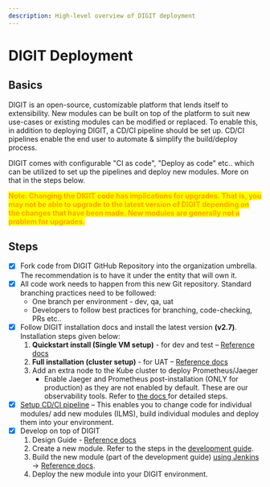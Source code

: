 ```yaml
---
description: High-level overview of DIGIT deployment
---
```


# DIGIT Deployment

## Basics

DIGIT is an open-source, customizable platform that lends itself to extensibility. New modules can be built on top of the platform to suit new use-cases or existing modules can be modified or replaced. To enable this, in addition to deploying DIGIT, a CD/CI pipeline should be set up. CD/CI pipelines enable the end user to automate & simplify the build/deploy process.

DIGIT comes with configurable "CI as code", "Deploy as code" etc.. which can be utilized to set up the pipelines and deploy new modules. More on that in the steps below.&#x20;

<mark style="color:orange;">**Note: Changing the DIGIT code has implications for upgrades. That is, you may not be able to upgrade to the latest version of DIGIT depending on the changes that have been made. New modules are generally not a problem for upgrades.**</mark>&#x20;

## Steps

* [x] Fork code from DIGIT GitHub Repository into the organization umbrella. The recommendation is to have it under the entity that will own it.&#x20;
* [x] All code work needs to happen from this new Git repository. Standard branching practices need to be followed:&#x20;
  * One branch per environment - dev, qa, uat&#x20;
  * Developers to follow best practices for branching, code-checking, PRs etc..&#x20;
* [x] Follow DIGIT installation docs and install the latest version **(v2.7)**. Installation steps given below:&#x20;
  1. **Quickstart install (Single VM setup)** - for dev and test – [Reference docs ](broken-reference)
  2. **Full installation (cluster setup)** - for UAT – [Reference docs ](production-setup/aws/)
  3. Add an extra node to the Kube cluster to deploy Prometheus/Jaeger&#x20;
     * Enable Jaeger and Prometheus post-installation (ONLY for production) as they are not enabled by default. These are our observability tools. Refer to [the docs ](../operations-guide/observability/egov-monitoring-and-alerting-setup.md)for detailed steps.&#x20;
* [x] [Setup CD/CI pipeline](production-setup/ci-cd-set-up/) – This enables you to change code for individual modules/ add new modules (ILMS), build individual modules and deploy them into your environment.&#x20;
* [x] Develop on top of DIGIT&#x20;
  1. Design Guide - [Reference docs](../design-guide/)
  2. Create a new module. Refer to the steps in the [development guide](../developer-guide/backend-developer-guide/).
  3. Build the new module (part of the development guide) [using Jenkins](production-setup/ci-cd-set-up/ci-cd-build-job-pipeline-setup.md) → [Reference docs](production-setup/ci-cd-set-up/ci-cd-build-job-pipeline-setup.md).
  4. Deploy the new module into your DIGIT environment.


